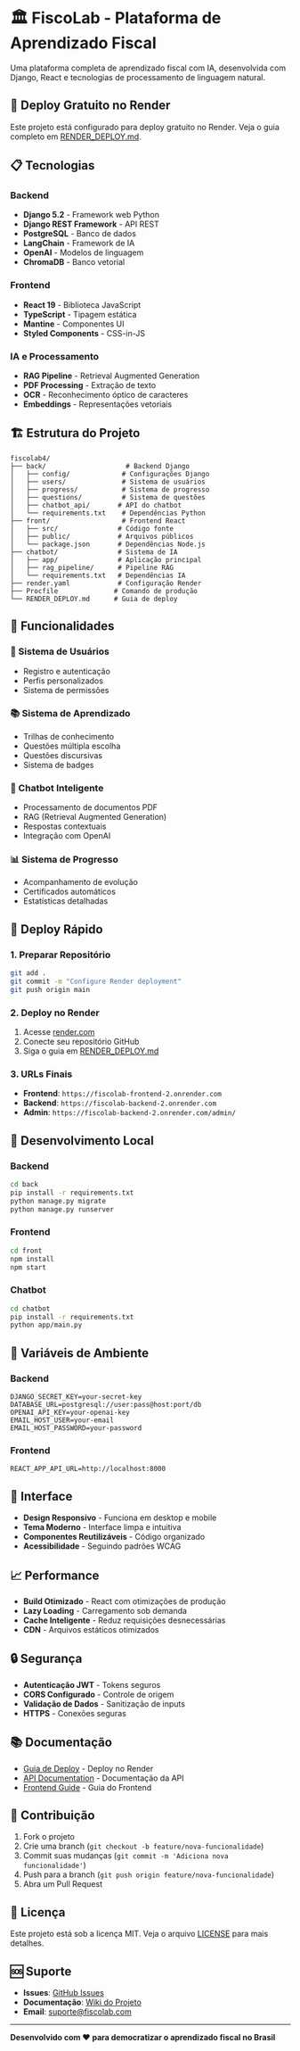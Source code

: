 # 🏛️ FiscoLab - Plataforma de Aprendizado Fiscal

Uma plataforma completa de aprendizado fiscal com IA, desenvolvida com Django, React e tecnologias de processamento de linguagem natural.

## 🚀 Deploy Gratuito no Render

Este projeto está configurado para deploy gratuito no Render. Veja o guia completo em [RENDER_DEPLOY.md](./RENDER_DEPLOY.md).

## 📋 Tecnologias

### Backend
- **Django 5.2** - Framework web Python
- **Django REST Framework** - API REST
- **PostgreSQL** - Banco de dados
- **LangChain** - Framework de IA
- **OpenAI** - Modelos de linguagem
- **ChromaDB** - Banco vetorial

### Frontend
- **React 19** - Biblioteca JavaScript
- **TypeScript** - Tipagem estática
- **Mantine** - Componentes UI
- **Styled Components** - CSS-in-JS

### IA e Processamento
- **RAG Pipeline** - Retrieval Augmented Generation
- **PDF Processing** - Extração de texto
- **OCR** - Reconhecimento óptico de caracteres
- **Embeddings** - Representações vetoriais

## 🏗️ Estrutura do Projeto

```
fiscolab4/
├── back/                    # Backend Django
│   ├── config/             # Configurações Django
│   ├── users/              # Sistema de usuários
│   ├── progress/           # Sistema de progresso
│   ├── questions/          # Sistema de questões
│   ├── chatbot_api/       # API do chatbot
│   └── requirements.txt    # Dependências Python
├── front/                  # Frontend React
│   ├── src/               # Código fonte
│   ├── public/            # Arquivos públicos
│   └── package.json       # Dependências Node.js
├── chatbot/               # Sistema de IA
│   ├── app/               # Aplicação principal
│   ├── rag_pipeline/      # Pipeline RAG
│   └── requirements.txt   # Dependências IA
├── render.yaml            # Configuração Render
├── Procfile              # Comando de produção
└── RENDER_DEPLOY.md      # Guia de deploy
```

## 🎯 Funcionalidades

### 👤 Sistema de Usuários
- Registro e autenticação
- Perfis personalizados
- Sistema de permissões

### 📚 Sistema de Aprendizado
- Trilhas de conhecimento
- Questões múltipla escolha
- Questões discursivas
- Sistema de badges

### 🤖 Chatbot Inteligente
- Processamento de documentos PDF
- RAG (Retrieval Augmented Generation)
- Respostas contextuais
- Integração com OpenAI

### 📊 Sistema de Progresso
- Acompanhamento de evolução
- Certificados automáticos
- Estatísticas detalhadas

## 🚀 Deploy Rápido

### 1. Preparar Repositório
```bash
git add .
git commit -m "Configure Render deployment"
git push origin main
```

### 2. Deploy no Render
1. Acesse [render.com](https://render.com)
2. Conecte seu repositório GitHub
3. Siga o guia em [RENDER_DEPLOY.md](./RENDER_DEPLOY.md)

### 3. URLs Finais
- **Frontend**: `https://fiscolab-frontend-2.onrender.com`
- **Backend**: `https://fiscolab-backend-2.onrender.com`
- **Admin**: `https://fiscolab-backend-2.onrender.com/admin/`

## 🔧 Desenvolvimento Local

### Backend
```bash
cd back
pip install -r requirements.txt
python manage.py migrate
python manage.py runserver
```

### Frontend
```bash
cd front
npm install
npm start
```

### Chatbot
```bash
cd chatbot
pip install -r requirements.txt
python app/main.py
```

## 📝 Variáveis de Ambiente

### Backend
```env
DJANGO_SECRET_KEY=your-secret-key
DATABASE_URL=postgresql://user:pass@host:port/db
OPENAI_API_KEY=your-openai-key
EMAIL_HOST_USER=your-email
EMAIL_HOST_PASSWORD=your-password
```

### Frontend
```env
REACT_APP_API_URL=http://localhost:8000
```

## 🎨 Interface

- **Design Responsivo** - Funciona em desktop e mobile
- **Tema Moderno** - Interface limpa e intuitiva
- **Componentes Reutilizáveis** - Código organizado
- **Acessibilidade** - Seguindo padrões WCAG

## 📈 Performance

- **Build Otimizado** - React com otimizações de produção
- **Lazy Loading** - Carregamento sob demanda
- **Cache Inteligente** - Reduz requisições desnecessárias
- **CDN** - Arquivos estáticos otimizados

## 🔒 Segurança

- **Autenticação JWT** - Tokens seguros
- **CORS Configurado** - Controle de origem
- **Validação de Dados** - Sanitização de inputs
- **HTTPS** - Conexões seguras

## 📚 Documentação

- [Guia de Deploy](./RENDER_DEPLOY.md) - Deploy no Render
- [API Documentation](./back/README.md) - Documentação da API
- [Frontend Guide](./front/README.md) - Guia do Frontend

## 🤝 Contribuição

1. Fork o projeto
2. Crie uma branch (`git checkout -b feature/nova-funcionalidade`)
3. Commit suas mudanças (`git commit -m 'Adiciona nova funcionalidade'`)
4. Push para a branch (`git push origin feature/nova-funcionalidade`)
5. Abra um Pull Request

## 📄 Licença

Este projeto está sob a licença MIT. Veja o arquivo [LICENSE](LICENSE) para mais detalhes.

## 🆘 Suporte

- **Issues**: [GitHub Issues](https://github.com/seu-usuario/fiscolab4/issues)
- **Documentação**: [Wiki do Projeto](https://github.com/seu-usuario/fiscolab4/wiki)
- **Email**: suporte@fiscolab.com

---

**Desenvolvido com ❤️ para democratizar o aprendizado fiscal no Brasil**
